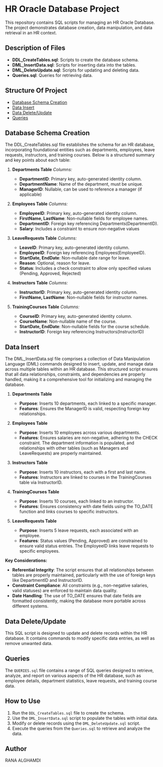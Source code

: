 # HR Oracle Database Project
This repository contains SQL scripts for managing an HR Oracle Database. The project demonstrates database creation, data manipulation, and data retrieval in an HR context.

## Description of Files
- **DDL_CreateTables.sql**: Scripts to create the database schema.
- **DML_InsertData.sql**: Scripts for inserting data into the tables.
- **DML_DeleteUpdate.sql**: Scripts for updating and deleting data.
- **Queries.sql**: Queries for retrieving data.

## Structure Of Project
- [Database Schema Creation](https://github.com/ranagh00/HR-Database-Management-System#database-schema-creation)
- [Data Insert](https://github.com/ranagh00/HR-Database-Management-System?tab=readme-ov-file#data-insert)
- [Data Delete/Update](https://github.com/ranagh00/HR-Database-Management-System#data-deleteupdate)
- [Queries](https://github.com/ranagh00/HR-Database-Management-System#queries)

## Database Schema Creation
The DDL_CreateTables.sql file establishes the schema for an HR database, incorporating foundational entities such as departments, employees, leave requests, instructors, and training courses. Below is a structured summary and key points about each table:

1. **Departments Table**
   *Columns:*
   - **DepartmentID**: Primary key, auto-generated identity column.
   - **DepartmentName**: Name of the department, must be unique.
   - **ManagerID**: Nullable, can be used to reference a manager (if applicable)

2. **Employees Table**
   *Columns:*
   - **EmployeeID**: Primary key, auto-generated identity column.
   - **FirstName, LastName**: Non-nullable fields for employee names.
   - **DepartmentID**: Foreign key referencing Departments(DepartmentID).
   - **Salary**: Includes a constraint to ensure non-negative values

3. **LeaveRequests Table**
   *Columns:*
   - **LeaveID**: Primary key, auto-generated identity column.
   - **EmployeeID**: Foreign key referencing Employees(EmployeeID).
   - **StartDate, EndDate**: Non-nullable date range for leave.
   - **Reason**: Optional, reason for leave.
   - **Status**: Includes a check constraint to allow only specified values (Pending, Approved, Rejected)

4. **Instructors Table**
   *Columns:*
   - **InstructorID**: Primary key, auto-generated identity column.
   - **FirstName, LastName**: Non-nullable fields for instructor names.

5. **TrainingCourses Table**
   *Columns:*
   - **CourseID**: Primary key, auto-generated identity column.
   - **CourseName**: Non-nullable name of the course.
   - **StartDate, EndDate**: Non-nullable fields for the course schedule.
   - **InstructorID**: Foreign key referencing Instructors(InstructorID)

## Data Insert 
The DML_InsertData.sql file comprises a collection of Data Manipulation Language (DML) commands designed to insert, update, and manage data across multiple tables within an HR database. This structured script ensures that all data relationships, constraints, and dependencies are properly handled, making it a comprehensive tool for initializing and managing the database.

1. **Departments Table**
   - **Purpose**: Inserts 10 departments, each linked to a specific manager.
   - **Features**: Ensures the ManagerID is valid, respecting foreign key relationships.

2. **Employees Table**
   - **Purpose**: Inserts 10 employees across various departments.
   - **Features**: Ensures salaries are non-negative, adhering to the CHECK constraint. The department information is populated, and relationships with other tables (such as Managers and LeaveRequests) are properly maintained.

3. **Instructors Table**
   - **Purpose**: Inserts 10 instructors, each with a first and last name.
   - **Features**: Instructors are linked to courses in the TrainingCourses table via InstructorID.

4. **TrainingCourses Table**
   - **Purpose**: Inserts 10 courses, each linked to an instructor.
   - **Features**: Ensures consistency with date fields using the TO_DATE function and links courses to specific instructors.

5. **LeaveRequests Table**
   - **Purpose**: Inserts 5 leave requests, each associated with an employee.
   - **Features**: Status values (Pending, Approved) are constrained to ensure valid status entries. The EmployeeID links leave requests to specific employees.

**Key Considerations:**
- **Referential Integrity**: The script ensures that all relationships between tables are properly maintained, particularly with the use of foreign keys like DepartmentID and InstructorID.
- **Constraint Compliance**: All constraints (e.g., non-negative salaries, valid statuses) are enforced to maintain data quality.
- **Date Handling**: The use of TO_DATE ensures that date fields are formatted consistently, making the database more portable across different systems.

## Data Delete/Update 
This SQL script is designed to update and delete records within the HR database. It contains commands to modify specific data entries, as well as remove unwanted data. 

## Queries
The `QUERIES.sql` file contains a range of SQL queries designed to retrieve, analyze, and report on various aspects of the HR database, such as employee details, department statistics, leave requests, and training course data.

## How to Use
1. Run the `DDL_CreateTables.sql` file to create the schema.
2. Use the `DML_InsertData.sql` script to populate the tables with initial data.
3. Modify or delete records using the `DML_DeleteUpdate.sql` script.
4. Execute the queries from the `Queries.sql` to retrieve and analyze the data.

## Author
RANA ALGHAMDI
